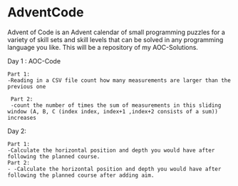 # AdventCode
Advent of Code is an Advent calendar of small programming puzzles for a variety of skill sets and skill levels that can be solved in any programming language you like.
This will be a repository of my AOC-Solutions. 

Day 1 : AOC-Code
	
	Part 1:
  	-Reading in a CSV file count how many measurements are larger than the previous one
	
 	 Part 2:
 	 -count the number of times the sum of measurements in this sliding window (A, B, C (index index, index+1 ,index+2 consists of a sum)) increases
Day 2: 

	Part 1: 
    -Calculate the horizontal position and depth you would have after following the planned course.
	Part 2: 
	- -Calculate the horizontal position and depth you would have after following the planned course after adding aim.
